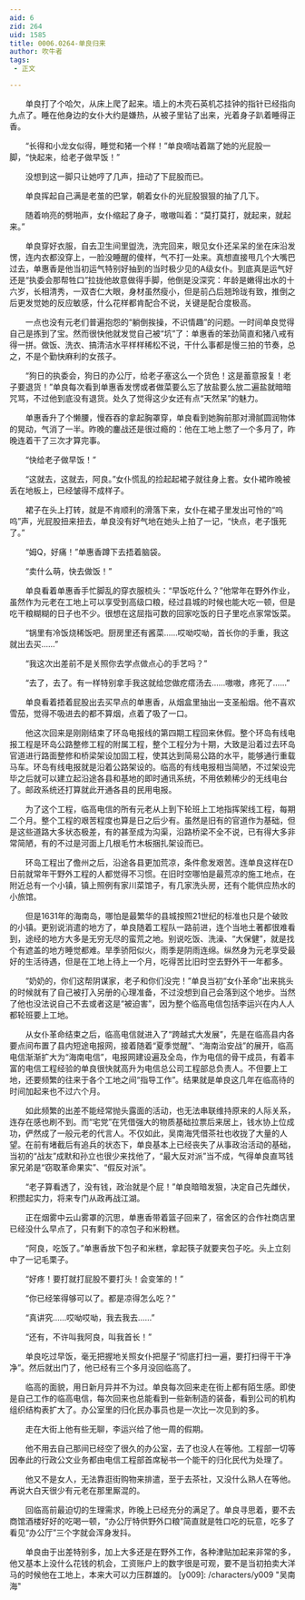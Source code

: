 ```yaml
---
aid: 6
zid: 264
uid: 1585
title: 0006.0264-单良归来
author: 吹牛者
tags: 
 - 正文

---
```




　　单良打了个哈欠，从床上爬了起来。墙上的木壳石英机芯挂钟的指针已经指向九点了。睡在他身边的女仆大约是嫌热，从被子里钻了出来，光着身子趴着睡得正香。

　　“长得和小龙女似得，睡觉和猪一个样！”单良嘀咕着踹了她的光屁股一脚，“快起来，给老子做早饭！”

　　没想到这一脚只让她哼了几声，扭动了下屁股而已。

　　单良挥起自己满是老茧的巴掌，朝着女仆的光屁股狠狠的抽了几下。

　　随着响亮的劈啪声，女仆缩起了身子，嗷嗷叫着：“莫打莫打，就起来，就起来。”

　　单良穿好衣服，自去卫生间里盥洗，洗完回来，眼见女仆还呆呆的坐在床沿发愣，连内衣都没穿上，一脸没睡醒的傻样，气不打一处来。真想直接甩几个大嘴巴过去，单惠香是他当初运气特别好抽到的当时极少见的A级女仆。到底真是运气好还是“执委会那帮牲口”拉拢他故意做得手脚，他倒是没深究：年龄是嫩得出水的十六岁，长相清秀，一双杏仁大眼，身材虽然瘦小，但是前凸后翘玲珑有致，推倒之后更发觉她的反应敏感，什么花样都肯配合不说，关键是配合度极高。

　　一点也没有元老们普遍抱怨的“躺倒挨操，不识情趣”的问题。一时间单良觉得自己是拣到了宝。然而很快他就发觉自己被“坑”了：单惠香的笨劲简直和猪八戒有得一拼。做饭、洗衣、搞清洁水平样样稀松不说，干什么事都是慢三拍的节奏，总之，不是个勤快麻利的女孩子。

　　“狗日的执委会，狗日的办公厅，给老子塞这么一个货色！这是蓄意报复！老子要退货！”单良每次看到单惠香发愣或者做菜要么忘了放盐要么放二遍盐就暗暗咒骂，不过他到底没有退货。处久了觉得这少女还有点“天然呆”的魅力。

　　单惠香升了个懒腰，慢吞吞的拿起胸罩穿，单良看到她胸前那对滑腻圆润物体的晃动，气消了一半。昨晚的鏖战还是很过瘾的：他在工地上憋了一个多月了，昨晚连着干了三次才算完事。

　　“快给老子做早饭！”

　　“这就去，这就去，阿良。”女仆慌乱的捡起起裙子就往身上套。女仆裙昨晚被丢在地板上，已经皱得不成样子。

　　裙子在头上打转，就是不肯顺利的滑落下来，女仆在裙子里发出可怜的“呜呜”声，光屁股扭来扭去，单良没有好气地在她头上拍了一记，“快点，老子饿死了。”

　　“姆Q，好痛！”单惠香蹲下去捂着脑袋。

　　“卖什么萌，快去做饭！”

　　单良看着单惠香手忙脚乱的穿衣服梳头：“早饭吃什么？”他常年在野外作业，虽然作为元老在工地上可以享受到高级口粮，经过县城的时候也能大吃一顿，但是吃干粮糊糊的日子也不少。很想在这屈指可数的回家吃饭的日子里吃点家常饭菜。

　　“锅里有冷饭烧稀饭吧。厨房里还有酱菜……哎呦哎呦，首长你的手重，我这就出去买……”

　　“我这次出差前不是关照你去学点做点心的手艺吗？”

　　“去了，去了。有一样特别拿手我这就给您做疙瘩汤去……嗷嗷，疼死了……”

　　单良看着捂着屁股出去买早点的单惠香，从烟盒里抽出一支圣船烟。他不喜欢雪茄，觉得不吸进去的都不算烟，点着了吸了一口。

　　他这次回来是刚刚结束了环岛电报线的第四期工程回来休假。整个环岛有线电报工程是环岛公路整修工程的附属工程，整个工程分为十期，大致是沿着过去环岛官道进行路面整修和桥梁架设加固工程，使其达到简易公路的水平，能够通行重载马车。环岛有线电报就是沿着公路架设的。临高的有线电报相当简陋，不过架设完毕之后就可以建立起沿途各县和基地的即时通讯系统，不用依赖稀少的无线电台了。邮政系统还打算就此开通各县的民用电报。

　　为了这个工程，临高电信的所有元老从上到下轮班上工地指挥架线工程，每期二个月。整个工程的艰苦程度也算是日之后少有。虽然是旧有的官道作为基础，但是这些道路大多状态极差，有的甚至成为沟渠，沿路桥梁不全不说，已有得大多非常简陋，有的不过是河面上几根毛竹木板捆扎架设而已。

　　环岛工程出了儋州之后，沿途各县更加荒凉，条件愈发艰苦。连单良这样在D日前就常年干野外工程的人都觉得不习惯。在旧时空哪怕是最荒凉的施工地点，在附近总有一个小镇，镇上照例有家川菜馆子，有几家洗头房，还有个能供应热水的小旅馆。

　　但是1631年的海南岛，哪怕是最繁华的县城按照21世纪的标准也只是个破败的小镇。更别说消遣的地方了，单良随着工程队一路前进，连个当地土著都很难看到，途经的地方大多是无穷无尽的蛮荒之地。别说吃饭、洗澡、“大保健”，就是找个有遮盖的地方睡觉都难。旱季骄阳似火，雨季是阴雨连绵。纵然身为元老享受最好的生活待遇，但是在工地上待上一个月，吃得苦比旧时空去野外干一年都多。

　　“奶奶的，你们这帮阴谋家，老子和你们没完！”单良当初“女仆革命”出来挑头的时候就有了自己被打入另册的心理准备，不过没想到自己会落到这个地步。当然了他也没法说自己不去或者这是“被迫害”，因为整个临高电信包括李运兴在内人人都轮班要上工地。

　　从女仆革命结束之后，临高电信就进入了“跨越式大发展”，先是在临高县内各要点间布置了县内短途电报网，接着随着“夏季觉醒”、“海南治安战”的展开，临高电信渐渐扩大为“海南电信”，电报网建设遍及全岛，作为电信的骨干成员，有着丰富的电信工程经验的单良很快就高升为电信总公司工程部总负责人。不但要上工地，还要频繁的往来于各个工地之间“指导工作”。结果就是单良这几年在临高待的时间加起来也不过六个月。

　　如此频繁的出差不能经常抛头露面的活动，也无法串联维持原来的人际关系，连存在感也刷不到。而“宅党”在凭借强大的物质基础拉票后来居上，钱水协上位成功，俨然成了一般元老的代言人。不仅如此，吴南海凭借茶社也收拢了大量的人望。在前有堵截后有追兵的状态下，单良基本上已经丧失了从事政治活动的基础，当初的“战友”成默和孙立也很少来找他了，“最大反对派”当不成，气得单良直骂钱家兄弟是“窃取革命果实”、“假反对派”。

　　“老子算看透了，没有钱，政治就是个屁！”单良暗暗发狠，决定自己先雌伏，积攒起实力，将来专门从政再战江湖。

　　正在烟雾中云山雾罩的沉思，单惠香带着篮子回来了，宿舍区的合作社商店里已经没什么早点了，只有剩下的凉包子和米粉糕。

　　“阿良，吃饭了。”单惠香放下包子和米糕，拿起筷子就要夹包子吃。头上立刻中了一记毛栗子。

　　“好疼！要打就打屁股不要打头！会变笨的！”

　　“你已经笨得够可以了。都是凉得怎么吃？”

　　“真讲究……哎呦哎呦，我去我去……”

　　“还有，不许叫我阿良，叫我首长！”

　　单良吃过早饭，毫无把握地关照女仆把屋子“彻底打扫一遍，要打扫得干干净净”。然后就出门了，他已经有三个多月没回临高了。

　　临高的面貌，用日新月异并不为过。单良每次回来走在街上都有陌生感。即使是自己工作的临高电信，每次回来也总能看到一些新制造的装备，看到公司的机构组织结构表扩大了。办公室里的归化民办事员也是一次比一次见到的多。

　　走在大街上他有些无聊，李运兴给了他一周的假期。

　　他不用去自己那间已经空了很久的办公室，去了也没人在等他。工程部一切等因奉此的行政公文业务都由电信工程部首席秘书一个能干的归化民代为处理了。

　　他又不是女人，无法靠逛街购物来排遣，至于去茶社，又没什么熟人在等他。再说大白天很少有元老在那里厮混的。

　　回临高前最迫切的生理需求，昨晚上已经充分的满足了。单良寻思着，要不去商馆酒楼好好的吃喝一顿，“办公厅特供野外口粮”简直就是牲口吃的玩意，吃多了看见“办公厅”三个字就会浑身发抖。

　　单良由于出差特别多，加上大多还是在野外工作，各种津贴加起来非常的多，他又基本上没什么花钱的机会，工资账户上的数字很是可观，要不是当初拍卖大洋马的时候他在工地上，本来大可以力压群雄的。
[y009]: /characters/y009 "吴南海"


